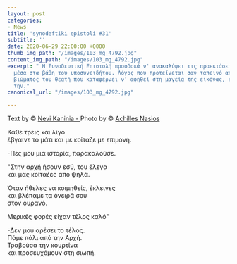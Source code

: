 ```yaml
---
layout: post
categories:
- News
title: 'synodeftiki epistoli #31'
subtitle: ''
date: 2020-06-29 22:00:00 +0000
thumb_img_path: "/images/103_mg_4792.jpg"
content_img_path: "/images/103_mg_4792.jpg"
excerpt: " Η Συνοδευτική Επιστολή προσδοκά ν' ανακαλύψει τις προεκτάσεις της εικόνας
  μέσα στα βάθη του υποσυνειδήτου. Λόγος που προτείνεται σαν ταπεινό απαύγασμα του
  βιώματος του θεατή που καταφέρνει ν’ αφηθεί στη μαγεία της εικόνας, επαναδημιουργώντας
  την."
canonical_url: "/images/103_mg_4792.jpg"

---
```

Text by © <a href="https://www.facebook.com/nevi.kaninia" target="blank">Nevi Kaninia - </a>Photo by © <a href="https://anikon.org/" target="blank">Achilles Nasios</a>

Κάθε τρεις και λίγο  
έβγαινε το μάτι και με κοίταζε με επιμονή.

\-Πες μου μια ιστορία, παρακαλούσε.

"Στην αρχή ήσουν εσύ, του έλεγα  
και μας κοίταζες από ψηλά.

Όταν ήθελες να κοιμηθείς, έκλεινες   
και βλέπαμε τα όνειρά σου  
στον ουρανό.

Μερικές φορές είχαν τέλος καλό"

\-Δεν μου αρέσει το τέλος.   
Πάμε πάλι από την Αρχή.  
Τραβούσα την κουρτίνα  
και προσευχόμουν στη σιωπή.